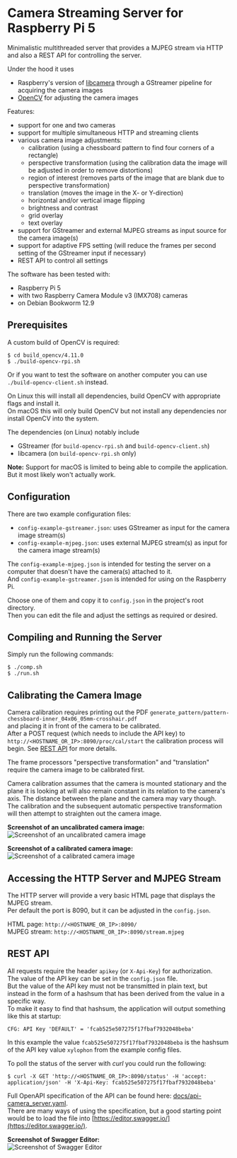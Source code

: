 # Camera Streaming Server for Raspberry Pi 5

Minimalistic multithreaded server that provides a MJPEG stream via HTTP and also
a REST API for controlling the server.

Under the hood it uses

- Raspberry's version of [libcamera](https://github.com/raspberrypi/libcamera) through a GStreamer pipeline for acquiring the camera images
- [OpenCV](https://github.com/opencv/opencv) for adjusting the camera images

Features:

- support for one and two cameras
- support for multiple simultaneous HTTP and streaming clients
- various camera image adjustments:
  - calibration (using a chessboard pattern to find four corners of a rectangle)
  - perspective transformation (using the calibration data the image will be adjusted in order to remove distortions)
  - region of interest (removes parts of the image that are blank due to perspective transformation)
  - translation (moves the image in the X- or Y-direction)
  - horizontal and/or vertical image flipping
  - brightness and contrast
  - grid overlay
  - text overlay
- support for GStreamer and external MJPEG streams as input source for the camera image(s)
- support for adaptive FPS setting (will reduce the frames per second setting of the GStreamer input if necessary)
- REST API to control all settings

The software has been tested with:

- Raspberry Pi 5
- with two Raspberry Camera Module v3 (IMX708) cameras
- on Debian Bookworm 12.9

## Prerequisites

A custom build of OpenCV is required:

```
$ cd build_opencv/4.11.0
$ ./build-opencv-rpi.sh
```

Or if you want to test the software on another computer you can use `./build-opencv-client.sh` instead.

On Linux this will install all dependencies, build OpenCV with appropriate flags and install it.  
On macOS this will only build OpenCV but not install any dependencies nor install OpenCV into the system.

The dependencies (on Linux) notably include

- GStreamer (for `build-opencv-rpi.sh` and `build-opencv-client.sh`)
- libcamera (on `build-opencv-rpi.sh` only)

**Note:** Support for macOS is limited to being able to compile the application. But it most likely won't actually work.

## Configuration

There are two example configuration files:

- `config-example-gstreamer.json`: uses GStreamer as input for the camera image stream(s)
- `config-example-mjpeg.json`: uses external MJPEG stream(s) as input for the camera image stream(s)

The `config-example-mjpeg.json` is intended for testing the server on a computer that doesn't have the camera(s) attached to it.  
And `config-example-gstreamer.json` is intended for using on the Raspberry Pi.

Choose one of them and copy it to `config.json` in the project's root directory.  
Then you can edit the file and adjust the settings as required or desired.

## Compiling and Running the Server

Simply run the following commands:

```
$ ./comp.sh
$ ./run.sh
```

## Calibrating the Camera Image

Camera calibration requires printing out the PDF `generate_pattern/pattern-chessboard-inner_04x06_05mm-crosshair.pdf`  
and placing it in front of the camera to be calibrated.  
After a POST request (which needs to include the API key) to `http://<HOSTNAME_OR_IP>:8090/proc/cal/start`
the calibration process will begin. See [REST API](#rest-api) for more details.

The frame processors "perspective transformation" and "translation" require the camera image to be calibrated first.

Camera calibration assumes that the camera is mounted stationary and the plane it is looking at will also remain
constant in its relation to the camera's axis. The distance between the plane and the camera may vary though.  
The calibration and the subsequent automatic perspective transformation will then attempt
to straighten out the camera image.

**Screenshot of an uncalibrated camera image:**  
![Screenshot of an uncalibrated camera image](docs/mjpeg_stream-calibration-step1-uncalibrated-screenshot-sm.png "Screenshot of an uncalibrated camera image")

**Screenshot of a calibrated camera image:**  
![Screenshot of a calibrated camera image](docs/mjpeg_stream-calibration-step2-calibrated-screenshot-sm.png "Screenshot of a calibrated camera image")

## Accessing the HTTP Server and MJPEG Stream

The HTTP server will provide a very basic HTML page that displays the MJPEG stream.  
Per default the port is 8090, but it can be adjusted in the `config.json`.

HTML page: `http://<HOSTNAME_OR_IP>:8090/`  
MJPEG stream: `http://<HOSTNAME_OR_IP>:8090/stream.mjpeg`

## REST API

All requests require the header `apikey` (or `X-Api-Key`) for authorization.  
The value of the API key can be set in the `config.json` file.  
But the value of the API key must not be transmitted in plain text, but instead in the form of a hashsum that
has been derived from the value in a specific way.  
To make it easy to find that hashsum, the application will output something like this at startup:

```
CFG: API Key 'DEFAULT' = 'fcab525e507275f17fbaf7932048beba'
```

In this example the value `fcab525e507275f17fbaf7932048beba` is the hashsum of the API key value `xylophon` from
the example config files.

To poll the status of the server with *curl* you could run the following:

```
$ curl -X GET 'http://<HOSTNAME_OR_IP>:8090/status' -H 'accept: application/json' -H 'X-Api-Key: fcab525e507275f17fbaf7932048beba'
```

Full OpenAPI specification of the API can be found here: [docs/api-camera_server.yaml](docs/api-camera_server.yaml).  
There are many ways of using the specification, but a good starting point would be to load the file into [https://editor.swagger.io/](https://editor.swagger.io/).

**Screenshot of Swagger Editor:**  
![Screenshot of Swagger Editor](docs/api-camera_server-sm.png "Screenshot of Swagger Editor")

